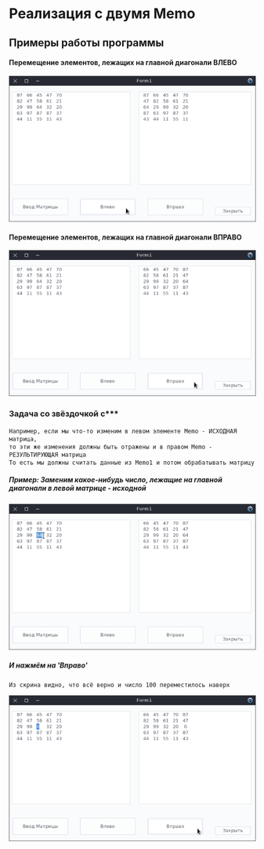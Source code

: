 # Реализация с двумя Memo

## Примеры работы программы

#### Перемещение элементов, лежащих на главной диагонали ВЛЕВО
![Image alt](img/1.png)

#### Перемещение элементов, лежащих на главной диагонали ВПРАВО
![Image alt](img/2.png)

### Задача со звёздочкой с***
    Например, если мы что-то изменим в левом элементе Memo - ИСХОДНАЯ матрица,
    то эти же изменения должны быть отражены и в правом Memo - РЕЗУЛЬТИРУЮЩАЯ матрица
    То есть мы должны считать данные из Memo1 и потом обрабатывать матрицу
    
##### Пример: Заменим какое-нибудь число, лежащие на главной диагонали в левой матрице - исходной
![Image alt](img/3.png)
##### И нажмём на 'Вправо'
    Из скрина видно, что всё верно и число 100 переместилось наверх
![Image alt](img/4.png)
